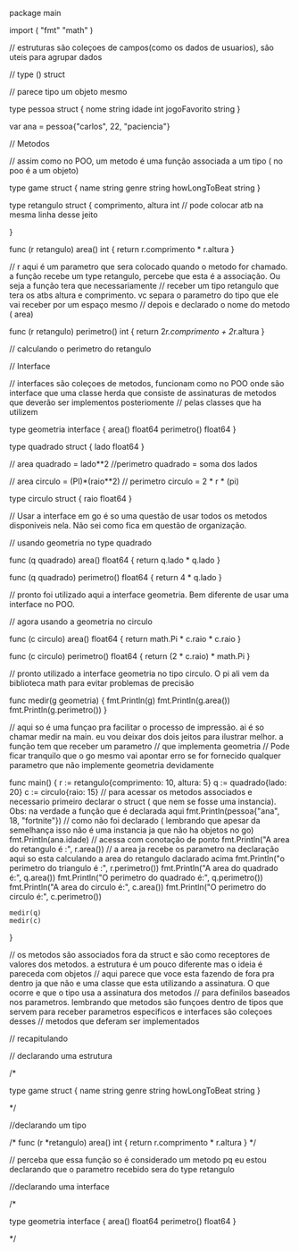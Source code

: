 package main

import (
	"fmt"
	"math"
)

// estruturas são coleçoes de campos(como os dados de usuarios), são uteis para agrupar dados

// type () struct

// parece tipo um objeto mesmo

type pessoa struct {
	nome         string
	idade        int
	jogoFavorito string
}

var ana = pessoa{"carlos", 22, "paciencia"}

// Metodos

// assim como no POO, um metodo é uma função associada a um tipo ( no poo é a um objeto)

type game struct {
	name          string
	genre         string
	howLongToBeat string
}

type retangulo struct {
	comprimento, altura int // pode colocar atb na mesma linha desse jeito

}

func (r retangulo) area() int {
	return r.comprimento * r.altura
}

// r aqui é um parametro que sera colocado quando o metodo for chamado. a função recebe um type retangulo, percebe que esta é a associação. Ou seja a função tera que necessariamente
// receber um tipo retangulo que tera os atbs altura e comprimento. vc separa o parametro do tipo que ele vai receber por um espaço mesmo
// depois e declarado o nome do metodo ( area)

func (r retangulo) perimetro() int {
	return 2*r.comprimento + 2*r.altura
}

// calculando o perimetro do retangulo

// Interface

// interfaces são coleçoes de metodos, funcionam como no POO onde são interface que uma classe herda que consiste de assinaturas de metodos que deverão ser implementos posteriomente
// pelas classes que ha utilizem

type geometria interface {
	area() float64
	perimetro() float64
}

type quadrado struct {
	lado float64
}

// area quadrado = lado**2
//perimetro quadrado = soma dos lados

// area circulo = (PI)*(raio**2)
// perimetro circulo = 2 * r * (pi)

type circulo struct {
	raio float64
}

// Usar a interface em go é so uma questão de usar todos os metodos disponiveis nela. Não sei como fica em questão de organização.

// usando geometria no type quadrado

func (q quadrado) area() float64 {
	return q.lado * q.lado
}

func (q quadrado) perimetro() float64 {
	return 4 * q.lado
}

// pronto foi utilizado aqui a interface geometria. Bem diferente de usar uma interface no POO.

// agora usando a geometria no circulo

func (c circulo) area() float64 {
	return math.Pi * c.raio * c.raio
}

func (c circulo) perimetro() float64 {
	return (2 * c.raio) * math.Pi
}

// pronto utilizado a interface geometria no tipo circulo. O pi ali vem da biblioteca math para evitar problemas de precisão

func medir(g geometria) {
	fmt.Println(g)
	fmt.Println(g.area())
	fmt.Println(g.perimetro())
}

// aqui so é uma funçao pra facilitar o processo de impressão. ai é so chamar medir na main. eu vou deixar dos dois jeitos para ilustrar melhor. a função tem que receber um parametro
// que implementa geometria
// Pode ficar tranquilo que o go mesmo vai apontar erro se for fornecido qualquer parametro que não implemente geometria devidamente

func main() {
	r := retangulo{comprimento: 10, altura: 5}
	q := quadrado{lado: 20}
	c := circulo{raio: 15}                           // para acessar os metodos associados e necessario primeiro declarar o struct ( que nem se fosse uma instancia). Obs: na verdade a função que é declarada aqui
	fmt.Println(pessoa{"ana", 18, "fortnite"})       // como não foi declarado ( lembrando que apesar da semelhança isso não é uma instancia ja que não ha objetos no go)
	fmt.Println(ana.idade)                           // acessa com conotação de ponto
	fmt.Println("A area do retangulo é :", r.area()) // a area ja recebe os parametro na declaração aqui so esta calculando a area do retangulo daclarado acima
	fmt.Println("o perimetro do triangulo é :", r.perimetro())
	fmt.Println("A area do quadrado é:", q.area())
	fmt.Println("O perimetro do quadrado é:", q.perimetro())
	fmt.Println("A area do circulo é:", c.area())
	fmt.Println("O perimetro do circulo é:", c.perimetro())

	medir(q)
	medir(c)
}

// os metodos são associados fora da struct e são como receptores de valores dos metodos. a estrutura é um pouco diferente mas o ideia é pareceda com objetos
// aqui parece que voce esta fazendo de fora pra dentro ja que não e uma classe que esta utilizando a assinatura. O que ocorre e que o tipo usa a assinatura dos metodos
// para definilos baseados nos parametros. lembrando que metodos são funçoes dentro de tipos que servem para receber parametros especificos e interfaces são coleçoes desses
// metodos que deferam ser implementados

// recapitulando

// declarando uma estrutura

/*

type game struct {
	name          string
	genre         string
	howLongToBeat string
}


*/

//declarando um tipo

/*
func (r *retangulo) area() int {
	return r.comprimento * r.altura
}
*/

// perceba que essa função so é considerado um metodo pq eu estou declarando que o parametro recebido sera do type retangulo

//declarando uma interface

/*

type geometria interface {
	area() float64
	perimetro() float64
}

*/